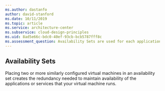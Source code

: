 ```yaml
---
ms.author: dastanfo
author: david-stanford
ms.date: 10/11/2019
ms.topic: article
ms.service: architecture-center
ms.subservice: cloud-design-principles
ms.uid: 8ad5e66c-bdc0-40ef-93cb-bcb5787fff8c
ms.assessment_question: Availability Sets are used for each application tier
---
```

## Availability Sets


Placing two or more similarly configured virtual machines in an availability set creates the redundancy needed to maintain availability of the applications or services that your virtual machine runs.
